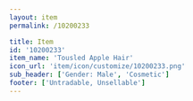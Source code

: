 ```yaml
---
layout: item
permalink: /10200233

title: Item
id: '10200233'
item_name: 'Tousled Apple Hair'
icon_url: 'item/icon/customize/10200233.png'
sub_header: ['Gender: Male', 'Cosmetic']
footer: ['Untradable, Unsellable']
---
```

